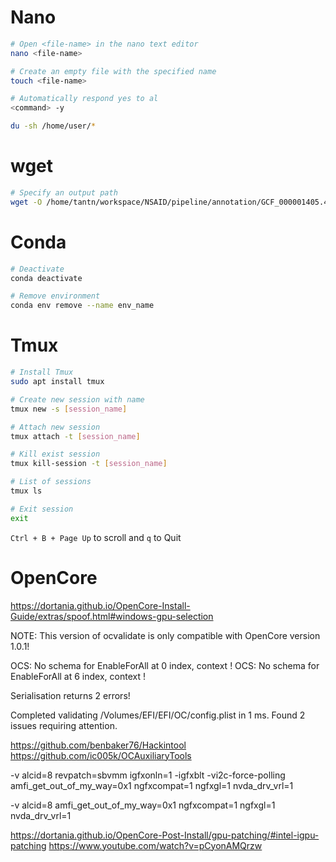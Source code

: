 # Nano

```bash
# Open <file-name> in the nano text editor
nano <file-name>

# Create an empty file with the specified name
touch <file-name>

# Automatically respond yes to al
<command> -y

du -sh /home/user/*
```

# wget
```bash
# Specify an output path
wget -O /home/tantn/workspace/NSAID/pipeline/annotation/GCF_000001405.40.gz.tbi https://ftp.ncbi.nih.gov/snp/latest_release/VCF/GCF_000001405.40.gz.tbi
```

# Conda

```bash
# Deactivate
conda deactivate

# Remove environment
conda env remove --name env_name
```

# Tmux

```bash
# Install Tmux
sudo apt install tmux

# Create new session with name
tmux new -s [session_name]

# Attach new session
tmux attach -t [session_name]

# Kill exist session
tmux kill-session -t [session_name]

# List of sessions
tmux ls

# Exit session
exit
```

`Ctrl + B + Page Up` to scroll and `q` to Quit

# OpenCore

https://dortania.github.io/OpenCore-Install-Guide/extras/spoof.html#windows-gpu-selection

NOTE: This version of ocvalidate is only compatible with OpenCore version 1.0.1!

OCS: No schema for EnableForAll at 0 index, context <Quirks>!
OCS: No schema for EnableForAll at 6 index, context <Quirks>!

Serialisation returns 2 errors!

Completed validating /Volumes/EFI/EFI/OC/config.plist in 1 ms. Found 2 issues requiring attention.

https://github.com/benbaker76/Hackintool
https://github.com/ic005k/OCAuxiliaryTools

-v alcid=8 revpatch=sbvmm igfxonln=1 -igfxblt -vi2c-force-polling amfi_get_out_of_my_way=0x1 ngfxcompat=1 ngfxgl=1 nvda_drv_vrl=1

-v alcid=8 amfi_get_out_of_my_way=0x1 ngfxcompat=1 ngfxgl=1 nvda_drv_vrl=1

https://dortania.github.io/OpenCore-Post-Install/gpu-patching/#intel-igpu-patching
https://www.youtube.com/watch?v=pCyonAMQrzw